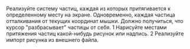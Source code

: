 Реализуйте систему частиц, каждая из которых притягивается к определенному
месту на экране. Одновременно, каждая частица отталкивания от текущих координат мышки. 
Должно получиться, что курсор "разбрасывает" частицы от себя.
    1 Нарисуйте местами притяжения частиц какой-нибудь рисунок или надпись.
    2 Реализуйте импорт рисунка из внешнего файла.